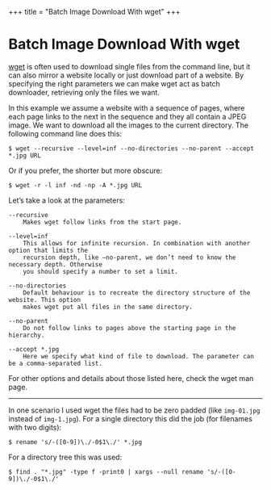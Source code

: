 +++
title = "Batch Image Download With wget"
+++
# Batch Image Download With wget

[wget](http://www.gnu.org/software/wget/) is often used to download single files from the command line, but it can also mirror a website locally or just download part of a website. By specifying the right parameters we can make wget act as batch downloader, retrieving only the files we want.

In this example we assume a website with a sequence of pages, where each page links to the next in the sequence and they all contain a JPEG image. We want to download all the images to the current directory. The following command line does this:

```
$ wget --recursive --level=inf --no-directories --no-parent --accept *.jpg URL
```

Or if you prefer, the shorter but more obscure:

```
$ wget -r -l inf -nd -np -A *.jpg URL
```

Let’s take a look at the parameters:

```
--recursive
    Makes wget follow links from the start page.

--level=inf
    This allows for infinite recursion. In combination with another option that limits the
    recursion depth, like –no-parent, we don’t need to know the necessary depth. Otherwise
    you should specify a number to set a limit.

--no-directories
    Default behaviour is to recreate the directory structure of the website. This option
    makes wget put all files in the same directory.

--no-parent
    Do not follow links to pages above the starting page in the hierarchy.

--accept *.jpg
    Here we specify what kind of file to download. The parameter can be a comma-separated list.
```

For other options and details about those listed here, check the wget man page.

---

In one scenario I used wget the files had to be zero padded (like `img-01.jpg` instead of `img-1.jpg`). For a single directory this did the job (for filenames with two digits):

```
$ rename 's/-([0-9])\./-0$1\./' *.jpg
```

For a directory tree this was used:

```
$ find . "*.jpg" -type f -print0 | xargs --null rename 's/-([0-9])\./-0$1\./'
```
